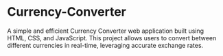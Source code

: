 # Currency-Converter
A simple and efficient Currency Converter web application built using HTML, CSS, and JavaScript. This project allows users to convert between different currencies in real-time, leveraging accurate exchange rates.
